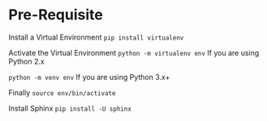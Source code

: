# Pre-Requisite

Install a Virtual Environment
`pip install virtualenv`

Activate the Virtual Environment
`python -m virtualenv env` If you are using Python 2.x

`python -m venv env` If you are using Python 3.x+

Finally
`source env/bin/activate`

Install Sphinx
`pip install -U sphinx`


